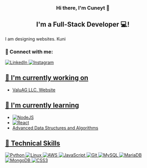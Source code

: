 <h3 align="center">
Hi there, I'm Cuneyt 👋
</h3>

<h2 align="center">
I'm a Full-Stack Developer 💻!
</h2> 

 I am designing websites. Kuni
 
 ### 🤝 Connect with me:


<a href="https://www.linkedin.com/in/mcunsal/"> ![LinkedIn](https://img.shields.io/badge/linkedin-%230077B5.svg?style=for-the-badge&logo=linkedin&logoColor=white)
 <a href="https://www.instagram.com/mahmut-cuneyt-unsal-0477a6208/">![Instagram](https://img.shields.io/badge/talhaunsel-%23E4405F.svg?style=for-the-badge&logo=Instagram&logoColor=white)
 
 ## 🔭 I'm currently working on

- ValuAG LLC. Website 

## 🌱 I'm currently learning

- ![NodeJS](https://img.shields.io/badge/node.js-6DA55F?style=for-the-badge&logo=node.js&logoColor=white)
- ![React](https://img.shields.io/badge/react-%2320232a.svg?style=for-the-badge&logo=react&logoColor=%2361DAFB)
- Advanced Data Structures and Algorithms

## 💼 Technical Skills

![Python](https://img.shields.io/badge/python-3670A0?style=for-the-badge&logo=python&logoColor=ffdd54)
![Linux](https://img.shields.io/badge/Linux-FCC624?style=for-the-badge&logo=linux&logoColor=black)
![AWS](https://img.shields.io/badge/AWS-%23FF9900.svg?style=for-the-badge&logo=amazon-aws&logoColor=white)
![JavaScript](https://img.shields.io/badge/javascript-%23323330.svg?style=for-the-badge&logo=javascript&logoColor=%23F7DF1E)
![Git](https://img.shields.io/badge/git-%23F05033.svg?style=for-the-badge&logo=git&logoColor=white)
![MySQL](https://img.shields.io/badge/mysql-%2300f.svg?style=for-the-badge&logo=mysql&logoColor=white)
![MariaDB](https://img.shields.io/badge/MariaDB-003545?style=for-the-badge&logo=mariadb&logoColor=white)
![MongoDB](https://img.shields.io/badge/MongoDB-%234ea94b.svg?style=for-the-badge&logo=mongodb&logoColor=white)
![CSS3](https://img.shields.io/badge/css3-%231572B6.svg?style=for-the-badge&logo=css3&logoColor=white)
